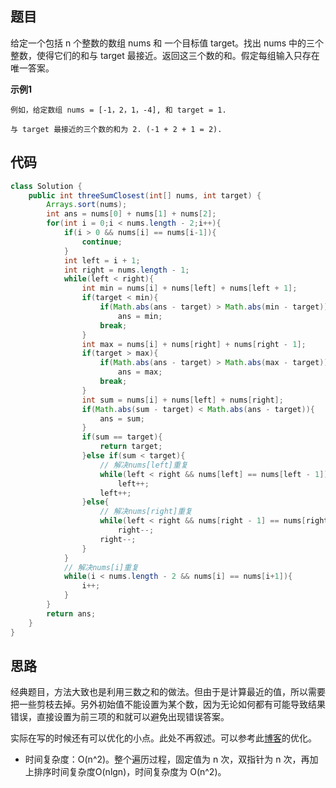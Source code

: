 ## 题目
给定一个包括 n 个整数的数组 nums 和 一个目标值 target。找出 nums 中的三个整数，使得它们的和与 target 最接近。返回这三个数的和。假定每组输入只存在唯一答案。

**示例1**
```
例如，给定数组 nums = [-1，2，1，-4], 和 target = 1.

与 target 最接近的三个数的和为 2. (-1 + 2 + 1 = 2).
```

## 代码
```JAVA
class Solution {
    public int threeSumClosest(int[] nums, int target) {
        Arrays.sort(nums);
        int ans = nums[0] + nums[1] + nums[2];
        for(int i = 0;i < nums.length - 2;i++){
            if(i > 0 && nums[i] == nums[i-1]){
                continue;
            }
            int left = i + 1;
            int right = nums.length - 1;
            while(left < right){
                int min = nums[i] + nums[left] + nums[left + 1];
                if(target < min){
                    if(Math.abs(ans - target) > Math.abs(min - target))
                        ans = min;
                    break;
                }
                int max = nums[i] + nums[right] + nums[right - 1];
                if(target > max){
                    if(Math.abs(ans - target) > Math.abs(max - target))
                        ans = max;
                    break;
                }
                int sum = nums[i] + nums[left] + nums[right];
                if(Math.abs(sum - target) < Math.abs(ans - target)){
                    ans = sum;
                }
                if(sum == target){
                    return target;
                }else if(sum < target){
                    // 解决nums[left]重复
                    while(left < right && nums[left] == nums[left - 1])
                        left++;
                    left++;
                }else{
                    // 解决nums[right]重复
                    while(left < right && nums[right - 1] == nums[right])
                        right--;
                    right--;
                }
            }
            // 解决nums[i]重复
            while(i < nums.length - 2 && nums[i] == nums[i+1]){
                i++;
            }
        }
        return ans;
    }
}
```
## 思路

经典题目，方法大致也是利用三数之和的做法。但由于是计算最近的值，所以需要把一些剪枝去掉。另外初始值不能设置为某个数，因为无论如何都有可能导致结果错误，直接设置为前三项的和就可以避免出现错误答案。

实际在写的时候还有可以优化的小点。此处不再叙述。可以参考此[博客](https://leetcode-cn.com/problems/3sum-closest/solution/dui-shuang-zhi-zhen-fa-jin-xing-yi-dian-you-hua-da/)的优化。

* 时间复杂度：O(n^2)。整个遍历过程，固定值为 n 次，双指针为 n 次，再加上排序时间复杂度O(nlgn)，时间复杂度为 O(n^2)。